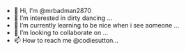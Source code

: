 - 👋 Hi, I’m @mrbadman2870
- 👀 I’m interested in dirty dancing ...
- 🌱 I’m currently learning to be nice when i see aomeone ...
- 💞️ I’m looking to collaborate on ...
- 📫 How to reach me @codiesutton...

<!---
mrbadman2870/mrbadman2870 is a ✨ special ✨ repository because its `README.md` (this file) appears on your GitHub profile.
You can click the Preview link to take a look at your changes.
--->
